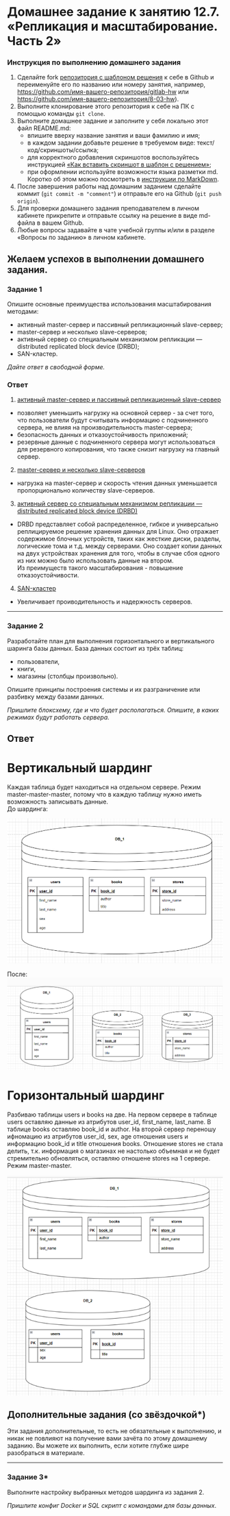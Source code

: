 # Домашнее задание к занятию 12.7. «Репликация и масштабирование. Часть 2»

### Инструкция по выполнению домашнего задания

1. Сделайте fork [репозитория c шаблоном решения](https://github.com/netology-code/sys-pattern-homework) к себе в Github и переименуйте его по названию или номеру занятия, например, https://github.com/имя-вашего-репозитория/gitlab-hw или https://github.com/имя-вашего-репозитория/8-03-hw).
2. Выполните клонирование этого репозитория к себе на ПК с помощью команды `git clone`.
3. Выполните домашнее задание и заполните у себя локально этот файл README.md:
   - впишите вверху название занятия и ваши фамилию и имя;
   - в каждом задании добавьте решение в требуемом виде: текст/код/скриншоты/ссылка;
   - для корректного добавления скриншотов воспользуйтесь инструкцией [«Как вставить скриншот в шаблон с решением»](https://github.com/netology-code/sys-pattern-homework/blob/main/screen-instruction.md);
   - при оформлении используйте возможности языка разметки md. Коротко об этом можно посмотреть в [инструкции по MarkDown](https://github.com/netology-code/sys-pattern-homework/blob/main/md-instruction.md).
4. После завершения работы над домашним заданием сделайте коммит (`git commit -m "comment"`) и отправьте его на Github (`git push origin`).
5. Для проверки домашнего задания преподавателем в личном кабинете прикрепите и отправьте ссылку на решение в виде md-файла в вашем Github.
6. Любые вопросы задавайте в чате учебной группы и/или в разделе «Вопросы по заданию» в личном кабинете.

Желаем успехов в выполнении домашнего задания.
---

### Задание 1

Опишите основные преимущества использования масштабирования методами:

- активный master-сервер и пассивный репликационный slave-сервер; 
- master-сервер и несколько slave-серверов;
- активный сервер со специальным механизмом репликации — distributed replicated block device (DRBD);
- SAN-кластер.

*Дайте ответ в свободной форме.*

### Ответ  
1. <ins>активный master-сервер и пассивный репликационный slave-сервер</ins>  
* позволяет уменьшить нагрузку на основной сервер - за счет того, что пользователи будут считывать информацию с подчиненного сервера, не влияя на производительность master-сервера;  
* безопасность данных и отказоустойчивость приложений;
* резервные данные с подчиненного сервера могут использоваться для резервного копирования, что также снизит нагрузку на главный сервер.  

2. <ins>master-сервер и несколько slave-серверов</ins>  
* нагрузка на master-сервер и скорость чтения данных уменьшается пропорционально количеству slave-серверов.  

3. <ins>активный сервер со специальным механизмом репликации — distributed replicated block device (DRBD)</ins>  
* DRBD представляет собой распределенное, гибкое и универсально реплицируемое решение хранения данных для Linux. Оно отражает содержимое блочных устройств, таких как жесткие диски, разделы, логические тома и т.д. между серверами. Оно создает копии данных на двух устройствах хранения для того, чтобы в случае сбоя одного из них можно было использовать данные на втором.  
Из преимуществ такого масштабирования - повышение отказоустойчивости.

4. <ins>SAN-кластер</ins>  
* Увеличивает проиводительность и надержность серверов.  

---

### Задание 2


Разработайте план для выполнения горизонтального и вертикального шаринга базы данных. База данных состоит из трёх таблиц: 

- пользователи, 
- книги, 
- магазины (столбцы произвольно). 

Опишите принципы построения системы и их разграничение или разбивку между базами данных.

*Пришлите блоксхему, где и что будет располагаться. Опишите, в каких режимах будут работать сервера.*   

## Ответ

# Вертикальный шардинг
Каждая таблица будет находиться на отдельном сервере. Режим master-master-master, потому что в каждую таблицу нужно иметь возможность записывать данные.  
До шардинга:  

![alt text](https://raw.githubusercontent.com/AgavaJul/RelationDB_5/main/1.png)

После:  
![alt text](https://raw.githubusercontent.com/AgavaJul/RelationDB_5/main/2.png)

# Горизонтальный шардинг
Разбиваю таблицы users и books на две.
На первом сервере в таблицe users оставляю данные из атрибутов user_id, first_name, last_name. В таблице books оставляю book_id и author.
На второй сервер переношу ифномацию из атрибутов user_id, sex, age отношения users и информацию book_id и title отношения books. 
Отношение stores не стала делить, т.к. информация о магазинах не настолько объемная и не будет стремительно обновляться, оставляю отношене stores на 1 сервере.
Режим master-master.

![alt text](https://raw.githubusercontent.com/AgavaJul/RelationDB_5/main/3.png)


## Дополнительные задания (со звёздочкой*)
Эти задания дополнительные, то есть не обязательные к выполнению, и никак не повлияют на получение вами зачёта по этому домашнему заданию. Вы можете их выполнить, если хотите глубже шире разобраться в материале.

---
### Задание 3*

Выполните настройку выбранных методов шардинга из задания 2.

*Пришлите конфиг Docker и SQL скрипт с командами для базы данных*.
